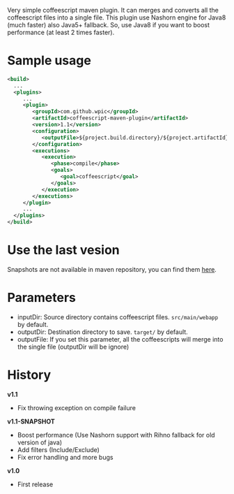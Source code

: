 Very simple coffeescript maven plugin. It can merges and converts all the coffeescript files into a single file. This plugin use Nashorn engine for Java8 (much faster) also Java5+ fallback. So, use Java8 if you want to boost performance (at least 2 times faster).

# Sample usage

```xml
<build>
  ...
  <plugins>
     ...
     <plugin>
        <groupId>com.github.wpic</groupId>
        <artifactId>coffeescript-maven-plugin</artifactId>
        <version>1.1</version>
        <configuration>
           <outputFile>${project.build.directory}/${project.artifactId}/js/all.js</outputFile>
        </configuration>
        <executions>
           <execution>
              <phase>compile</phase>
              <goals>
                 <goal>coffeescript</goal>
              </goals>
           </execution>
        </executions>
     </plugin>
     ...
  </plugins>
</build>
```

# Use the last vesion

Snapshots are not available in maven repository, you can find them [here](https://oss.sonatype.org/content/repositories/snapshots/com/github/wpic/coffeescript-maven-plugin/).

# Parameters

* inputDir: Source directory contains coffeescript files. ```src/main/webapp``` by default.
* outputDir: Destination directory to save. ```target/``` by default.
* outputFile: If you set this parameter, all the coffeescripts will merge into the single file (outputDir will be ignore)

# History

**v1.1**
* Fix throwing exception on compile failure

**v1.1-SNAPSHOT**
* Boost performance (Use Nashorn support with Rihno fallback for old version of java)
* Add filters (Include/Exclude)
* Fix error handling and more bugs

**v1.0**
* First release
